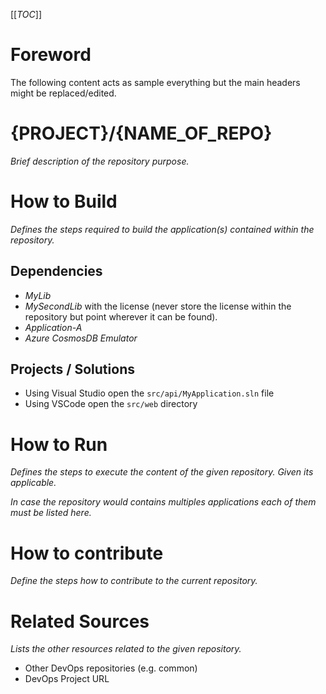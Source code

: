 [[_TOC_]]

# Foreword
The following content acts as sample everything but the main headers might be replaced/edited.

# {PROJECT}/{NAME_OF_REPO}
_Brief description of the repository purpose._

# How to Build
_Defines the steps required to build the application(s) contained within the repository._

## Dependencies
- _MyLib_
- _MySecondLib_ with the license (never store the license within the repository but point wherever it can be found).
- _Application-A_
- _Azure CosmosDB Emulator_

## Projects / Solutions
- Using Visual Studio open the `src/api/MyApplication.sln` file
- Using VSCode open the `src/web` directory

# How to Run
_Defines the steps to execute the content of the given repository. Given its applicable._

_In case the repository would contains multiples applications each of them must be listed here._

# How to contribute
_Define the steps how to contribute to the current repository._

# Related Sources
_Lists the other resources related to the given repository._
- Other DevOps repositories (e.g. common)
- DevOps Project URL